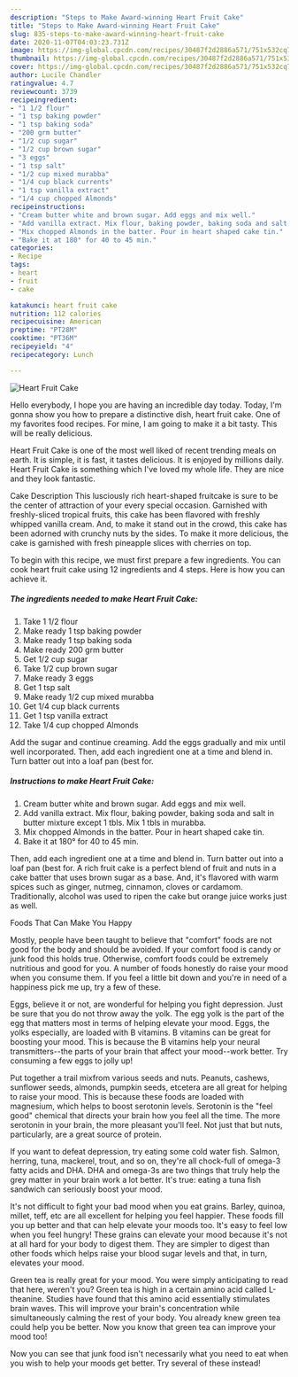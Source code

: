 ```yaml
---
description: "Steps to Make Award-winning Heart Fruit Cake"
title: "Steps to Make Award-winning Heart Fruit Cake"
slug: 835-steps-to-make-award-winning-heart-fruit-cake
date: 2020-11-07T04:03:23.731Z
image: https://img-global.cpcdn.com/recipes/30487f2d2886a571/751x532cq70/heart-fruit-cake-recipe-main-photo.jpg
thumbnail: https://img-global.cpcdn.com/recipes/30487f2d2886a571/751x532cq70/heart-fruit-cake-recipe-main-photo.jpg
cover: https://img-global.cpcdn.com/recipes/30487f2d2886a571/751x532cq70/heart-fruit-cake-recipe-main-photo.jpg
author: Lucile Chandler
ratingvalue: 4.7
reviewcount: 3739
recipeingredient:
- "1 1/2 flour"
- "1 tsp baking powder"
- "1 tsp baking soda"
- "200 grm butter"
- "1/2 cup sugar"
- "1/2 cup brown sugar"
- "3 eggs"
- "1 tsp salt"
- "1/2 cup mixed murabba"
- "1/4 cup black currents"
- "1 tsp vanilla extract"
- "1/4 cup chopped Almonds"
recipeinstructions:
- "Cream butter white and brown sugar. Add eggs and mix well."
- "Add vanilla extract. Mix flour, baking powder, baking soda and salt in butter mixture except 1 tbls. Mix 1 tbls in murabba."
- "Mix chopped Almonds in the batter. Pour in heart shaped cake tin."
- "Bake it at 180° for 40 to 45 min."
categories:
- Recipe
tags:
- heart
- fruit
- cake

katakunci: heart fruit cake 
nutrition: 112 calories
recipecuisine: American
preptime: "PT28M"
cooktime: "PT36M"
recipeyield: "4"
recipecategory: Lunch

---
```



![Heart Fruit Cake](https://img-global.cpcdn.com/recipes/30487f2d2886a571/751x532cq70/heart-fruit-cake-recipe-main-photo.jpg)

Hello everybody, I hope you are having an incredible day today. Today, I'm gonna show you how to prepare a distinctive dish, heart fruit cake. One of my favorites food recipes. For mine, I am going to make it a bit tasty. This will be really delicious.

Heart Fruit Cake is one of the most well liked of recent trending meals on earth. It is simple, it is fast, it tastes delicious. It is enjoyed by millions daily. Heart Fruit Cake is something which I've loved my whole life. They are nice and they look fantastic.

Cake Description This lusciously rich heart-shaped fruitcake is sure to be the center of attraction of your every special occasion. Garnished with freshly-sliced tropical fruits, this cake has been flavored with freshly whipped vanilla cream. And, to make it stand out in the crowd, this cake has been adorned with crunchy nuts by the sides. To make it more delicious, the cake is garnished with fresh pineapple slices with cherries on top.


To begin with this recipe, we must first prepare a few ingredients. You can cook heart fruit cake using 12 ingredients and 4 steps. Here is how you can achieve it.

<!--inarticleads1-->

##### The ingredients needed to make Heart Fruit Cake:

1. Take 1 1/2 flour
1. Make ready 1 tsp baking powder
1. Make ready 1 tsp baking soda
1. Make ready 200 grm butter
1. Get 1/2 cup sugar
1. Take 1/2 cup brown sugar
1. Make ready 3 eggs
1. Get 1 tsp salt
1. Make ready 1/2 cup mixed murabba
1. Get 1/4 cup black currents
1. Get 1 tsp vanilla extract
1. Take 1/4 cup chopped Almonds


Add the sugar and continue creaming. Add the eggs gradually and mix until well incorporated. Then, add each ingredient one at a time and blend in. Turn batter out into a loaf pan (best for. 

<!--inarticleads2-->

##### Instructions to make Heart Fruit Cake:

1. Cream butter white and brown sugar. Add eggs and mix well.
1. Add vanilla extract. Mix flour, baking powder, baking soda and salt in butter mixture except 1 tbls. Mix 1 tbls in murabba.
1. Mix chopped Almonds in the batter. Pour in heart shaped cake tin.
1. Bake it at 180° for 40 to 45 min.


Then, add each ingredient one at a time and blend in. Turn batter out into a loaf pan (best for. A rich fruit cake is a perfect blend of fruit and nuts in a cake batter that uses brown sugar as a base. And, it&#39;s flavored with warm spices such as ginger, nutmeg, cinnamon, cloves or cardamom. Traditionally, alcohol was used to ripen the cake but orange juice works just as well. 

Foods That Can Make You Happy


Mostly, people have been taught to believe that "comfort" foods are not good for the body and should be avoided. If your comfort food is candy or junk food this holds true. Otherwise, comfort foods could be extremely nutritious and good for you. A number of foods honestly do raise your mood when you consume them. If you feel a little bit down and you're in need of a happiness pick me up, try a few of these.

Eggs, believe it or not, are wonderful for helping you fight depression. Just be sure that you do not throw away the yolk. The egg yolk is the part of the egg that matters most in terms of helping elevate your mood. Eggs, the yolks especially, are loaded with B vitamins. B vitamins can be great for boosting your mood. This is because the B vitamins help your neural transmitters--the parts of your brain that affect your mood--work better. Try consuming a few eggs to jolly up!

Put together a trail mixfrom various seeds and nuts. Peanuts, cashews, sunflower seeds, almonds, pumpkin seeds, etcetera are all great for helping to raise your mood. This is because these foods are loaded with magnesium, which helps to boost serotonin levels. Serotonin is the "feel good" chemical that directs your brain how you feel all the time. The more serotonin in your brain, the more pleasant you'll feel. Not just that but nuts, particularly, are a great source of protein.

If you want to defeat depression, try eating some cold water fish. Salmon, herring, tuna, mackerel, trout, and so on, they're all chock-full of omega-3 fatty acids and DHA. DHA and omega-3s are two things that truly help the grey matter in your brain work a lot better. It's true: eating a tuna fish sandwich can seriously boost your mood. 

It's not difficult to fight your bad mood when you eat grains. Barley, quinoa, millet, teff, etc are all excellent for helping you feel happier. These foods fill you up better and that can help elevate your moods too. It's easy to feel low when you feel hungry! These grains can elevate your mood because it's not at all hard for your body to digest them. They are simpler to digest than other foods which helps raise your blood sugar levels and that, in turn, elevates your mood.

Green tea is really great for your mood. You were simply anticipating to read that here, weren't you? Green tea is high in a certain amino acid called L-theanine. Studies have found that this amino acid essentially stimulates brain waves. This will improve your brain's concentration while simultaneously calming the rest of your body. You already knew green tea could help you be better. Now you know that green tea can improve your mood too!

Now you can see that junk food isn't necessarily what you need to eat when you wish to help your moods get better. Try several of these instead!

